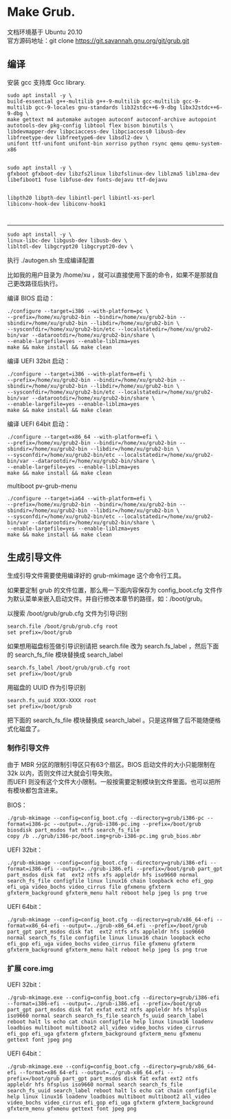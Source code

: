 # Make Grub.

文档环境基于 Ubuntu 20.10  
官方源码地址：git clone https://git.savannah.gnu.org/git/grub.git

## 编译
安装 gcc 支持库 Gcc library.
```
sudo apt install -y \
build-essential g++-multilib g++-9-multilib gcc-multilib gcc-9-multilib gcc-9-locales gnu-standards lib32stdc++6-9-dbg libx32stdc++6-9-dbg \
make gettext m4 automake autogen autoconf autoconf-archive autopoint autotools-dev pkg-config libtool flex bison binutils \
libdevmapper-dev libpciaccess-dev libpciaccess0 libusb-dev libfreetype-dev libfreetype6-dev libsdl2-dev \
unifont ttf-unifont unifont-bin xorriso python rsync qemu qemu-system-x86


sudo apt install -y \
gfxboot gfxboot-dev libzfs2linux libzfslinux-dev liblzma5 liblzma-dev libefiboot1 fuse libfuse-dev fonts-dejavu ttf-dejavu


libpth20 libpth-dev libintl-perl libintl-xs-perl
libiconv-hook-dev libiconv-hook1



```

---

```
sudo apt install -y \
linux-libc-dev libgusb-dev libusb-dev \
libltdl-dev libgcrypt20 libgcrypt20-dev \
```

执行 ./autogen.sh 生成编译配置

比如我的用户目录为 /home/xu ，就可以直接使用下面的命令，如果不是那就自己更改路径后执行。


编译 BIOS 启动：
```
./configure --target=i386 --with-platform=pc \
--prefix=/home/xu/grub2-bin --bindir=/home/xu/grub2-bin --sbindir=/home/xu/grub2-bin --libdir=/home/xu/grub2-bin \
--sysconfdir=/home/xu/grub2-bin/etc --localstatedir=/home/xu/grub2-bin/var --datarootdir=/home/xu/grub2-bin/share \
--enable-largefile=yes --enable-liblzma=yes
make && make install && make clean
```

编译 UEFI 32bit 启动：
```
./configure --target=i386 --with-platform=efi \
--prefix=/home/xu/grub2-bin --bindir=/home/xu/grub2-bin --sbindir=/home/xu/grub2-bin --libdir=/home/xu/grub2-bin \
--sysconfdir=/home/xu/grub2-bin/etc --localstatedir=/home/xu/grub2-bin/var --datarootdir=/home/xu/grub2-bin/share \
--enable-largefile=yes --enable-liblzma=yes
make && make install && make clean
```

编译 UEFI 64bit 启动：
```
./configure --target=x86_64 --with-platform=efi \
--prefix=/home/xu/grub2-bin --bindir=/home/xu/grub2-bin --sbindir=/home/xu/grub2-bin --libdir=/home/xu/grub2-bin \
--sysconfdir=/home/xu/grub2-bin/etc --localstatedir=/home/xu/grub2-bin/var --datarootdir=/home/xu/grub2-bin/share \
--enable-largefile=yes --enable-liblzma=yes
make && make install && make clean
```

multiboot
pv-grub-menu

```
./configure --target=ia64 --with-platform=efi \
--prefix=/home/xu/grub2-bin --bindir=/home/xu/grub2-bin --sbindir=/home/xu/grub2-bin --libdir=/home/xu/grub2-bin \
--sysconfdir=/home/xu/grub2-bin/etc --localstatedir=/home/xu/grub2-bin/var --datarootdir=/home/xu/grub2-bin/share \
--enable-largefile=yes --enable-liblzma=yes
make && make install && make clean
```

## 生成引导文件

生成引导文件需要使用编译好的 grub-mkimage 这个命令行工具。

如果要定制 grub 的文件位置，那么用一下面内容保存为 config_boot.cfg 文件作为默认菜单来嵌入启动文件。并自行修改本章节的路径，如：/boot/grub。

以搜索 /boot/grub/grub.cfg 文件为引导识别
```
search.file /boot/grub/grub.cfg root
set prefix=/boot/grub
```

如果想用磁盘标签做引导识别请把 search.file 改为 search.fs_label ，然后下面的 search_fs_file 模块替换成 search_label
```
search.fs_label /boot/grub/grub.cfg root
set prefix=/boot/grub
```

用磁盘的 UUID 作为引导识别
```
search.fs_uuid XXXX-XXXX root
set prefix=/boot/grub
```

把下面的 search_fs_file 模块替换成 search_label 。只是这样做了后不能随便格式化磁盘了。


### 制作引导文件

由于 MBR 分区的限制引导区只有63个扇区。BIOS 启动文件的大小只能限制在32k 以内，否则文件过大就会引导失败。   
而UEFI 则没有这个文件大小限制。一般按需要定制模块到文件里面。也可以把所有模块都包含进来。

BIOS：
```
./grub-mkimage --config=config_boot.cfg --directory=grub/i386-pc --format=i386-pc --output=../grub-i386-pc.img --prefix=/boot/grub biosdisk part_msdos fat ntfs search_fs_file
copy /b ../grub/i386-pc/boot.img+grub-i386-pc.img grub_bios.mbr
```

UEFI 32bit：
```
./grub-mkimage --config=config_boot.cfg --directory=grub/i386-efi --format=i386-efi --output=../grub-i386.efi --prefix=/boot/grub part_gpt part_msdos disk fat  ext2 ntfs xfs appleldr hfs iso9660 normal search_fs_file configfile linux linux16 chain loopback echo efi_gop efi_uga video_bochs video_cirrus file gfxmenu gfxterm gfxterm_background gfxterm_menu halt reboot help jpeg ls png true 

```

UEFI 64bit：
```
./grub-mkimage --config=config_boot.cfg --directory=grub/x86_64-efi --format=x86_64-efi --output=../grub-x86_64.efi --prefix=/boot/grub part_gpt part_msdos disk fat  ext2 ntfs xfs appleldr hfs iso9660 normal search_fs_file configfile linux linux16 chain loopback echo efi_gop efi_uga video_bochs video_cirrus file gfxmenu gfxterm gfxterm_background gfxterm_menu halt reboot help jpeg ls png true

```

### 扩展 core.img
UEFI 32bit：
```
./grub-mkimage.exe --config=config_boot.cfg --directory=grub/i386-efi --format=i386-efi --output=../grub-i386.efi --prefix=/boot/grub part_gpt part_msdos disk fat exfat ext2 ntfs appleldr hfs hfsplus iso9660 normal search search_fs_file search_fs_uuid search_label reboot halt ls echo cat chain configfile help linux linux16 loadenv loadbios multiboot multiboot2 all_video video_bochs video_cirrus efi_gop efi_uga gfxterm gfxterm_background gfxterm_menu gfxmenu gettext font jpeg png

```

UEFI 64bit：
```
./grub-mkimage.exe --config=config_boot.cfg --directory=grub/x86_64-efi --format=x86_64-efi --output=../grub-x86_64.efi --prefix=/boot/grub part_gpt part_msdos disk fat exfat ext2 ntfs appleldr hfs hfsplus iso9660 normal search search_fs_file search_fs_uuid search_label reboot halt ls echo cat chain configfile help linux linux16 loadenv loadbios multiboot multiboot2 all_video video_bochs video_cirrus efi_gop efi_uga gfxterm gfxterm_background gfxterm_menu gfxmenu gettext font jpeg png

```
